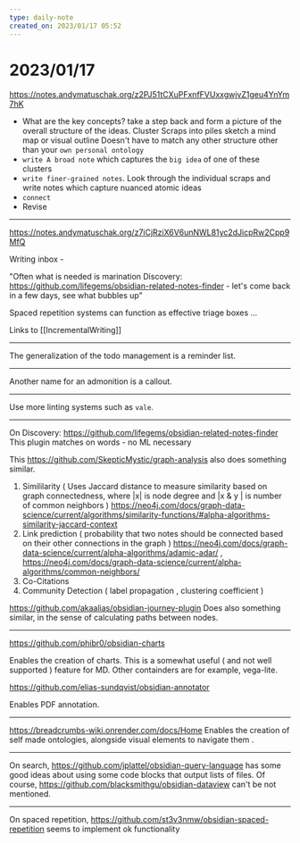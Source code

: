 ```yaml
---
type: daily-note
created_on: 2023/01/17 05:52
---
```

    
# 2023/01/17

<https://notes.andymatuschak.org/z2PJ51tCXuPFxnfFVUxxgwjvZ1geu4YnYm7hK>

* What are the key concepts? take a step back and form a picture of the overall structure of the ideas.
    Cluster Scraps into piles
    sketch a mind map or visual outline
    Doesn't have to match any other structure other than your `own personal ontology`
* `write A broad note` which captures the `big idea` of one of these clusters
* `write finer-grained notes`. Look through the individual scraps and write notes which capture nuanced atomic ideas
* `connect`
* Revise

___

<https://notes.andymatuschak.org/z7iCjRziX6V6unNWL81yc2dJicpRw2Cpp9MfQ>

Writing inbox -

"Often what is needed is marination Discovery: <https://github.com/lifegems/obsidian-related-notes-finder> - let's come back in a few days, see what bubbles up"

Spaced repetition systems can function as effective triage boxes
...

Links to [[IncrementalWriting]]
___

The generalization of the todo management is a reminder list.

___

Another name for an admonition is a callout.

___

Use more linting systems such as `vale`.

___

On Discovery: <https://github.com/lifegems/obsidian-related-notes-finder>
This plugin matches on words - no ML necessary

This <https://github.com/SkepticMystic/graph-analysis> also does something similar.

1. Simililarity ( Uses Jaccard distance to measure similarity based on graph connectedness, where   |x| is node degree and |x & y | is number of common neighbors ) <https://neo4j.com/docs/graph-data-science/current/algorithms/similarity-functions/#alpha-algorithms-similarity-jaccard-context>
2. Link prediction  ( probability that two notes should be connected based on their other connections in the graph ) <https://neo4j.com/docs/graph-data-science/current/alpha-algorithms/adamic-adar/> , <https://neo4j.com/docs/graph-data-science/current/alpha-algorithms/common-neighbors/>
4. Co-Citations
5. Community Detection ( label propagation , clustering coefficient )

<https://github.com/akaalias/obsidian-journey-plugin> Does also something similar, in the sense of calculating paths between nodes.

___

<https://github.com/phibr0/obsidian-charts>

Enables the creation of charts. This is a somewhat useful ( and not well supported ) feature for MD. Other containders are for example, vega-lite.

<https://github.com/elias-sundqvist/obsidian-annotator>

Enables PDF annotation.
___

<https://breadcrumbs-wiki.onrender.com/docs/Home>
Enables the creation of self made ontologies, alongside visual elements to navigate them .

___

On search, <https://github.com/jplattel/obsidian-query-language> has some good ideas about using some code blocks that output lists of files. Of course, <https://github.com/blacksmithgu/obsidian-dataview> can't be not mentioned.

___

On spaced repetition, <https://github.com/st3v3nmw/obsidian-spaced-repetition> seems to implement ok functionality
